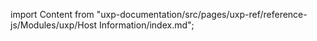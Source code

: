 
import Content from "uxp-documentation/src/pages/uxp-ref/reference-js/Modules/uxp/Host Information/index.md";

<Content query="product=photoshop"/>
